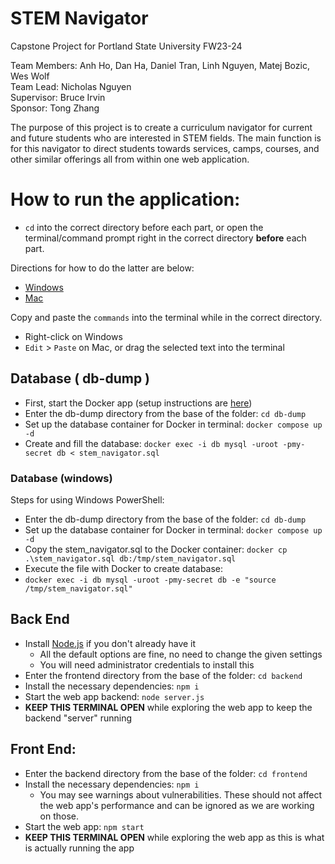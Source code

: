 # STEM Navigator

Capstone Project for Portland State University FW23-24

Team Members: Anh Ho, Dan Ha, Daniel Tran,
Linh Nguyen, Matej Bozic, Wes Wolf  
Team Lead: Nicholas Nguyen  
Supervisor: Bruce Irvin  
Sponsor: Tong Zhang

The purpose of this project is to create a curriculum navigator for current
and future students who are interested in STEM fields.
The main function is for this navigator to direct students towards services,
camps, courses, and other similar offerings all from within one web application.

# How to run the application:

- `cd` into the correct directory before each part, or open the terminal/command
  prompt right in the correct directory **before** each part.

Directions for how to do the latter are below:

- [Windows](https://docs.google.com/document/d/1q8bqvd6FhOafz8Zxq68hQeaFpCEWgvlNUS7upZFeFrc/edit#heading=h.mids18vkm5wp)
- [Mac](https://support.apple.com/guide/terminal/open-new-terminal-windows-and-tabs-trmlb20c7888/mac)

Copy and paste the `commands` into the terminal while in the correct directory.

- Right-click on Windows
- `Edit` > `Paste` on Mac, or drag the selected text into the terminal

## Database ( db-dump )

- First, start the Docker app (setup instructions are [here](https://docs.google.com/document/d/1q8bqvd6FhOafz8Zxq68hQeaFpCEWgvlNUS7upZFeFrc/edit#heading=h.g7oil7w2sfn3))
- Enter the db-dump directory from the base of the folder: `cd db-dump`
- Set up the database container for Docker in terminal: `docker compose up -d`
- Create and fill the database: `docker exec -i db mysql -uroot -pmy-secret db < stem_navigator.sql`

### Database (windows)

Steps for using Windows PowerShell:

- Enter the db-dump directory from the base of the folder: `cd db-dump`
- Set up the database container for Docker in terminal: `docker compose up -d`
- Copy the stem_navigator.sql to the Docker container: `docker cp .\stem_navigator.sql db:/tmp/stem_navigator.sql`
- Execute the file with Docker to create database:
- `docker exec -i db mysql -uroot -pmy-secret db -e "source /tmp/stem_navigator.sql"`

## Back End

- Install [Node.js](https://nodejs.org/en/download/) if you don't already have it
  - All the default options are fine, no need to change the given settings
  - You will need administrator credentials to install this
- Enter the frontend directory from the base of the folder: `cd backend`
- Install the necessary dependencies: `npm i`
- Start the web app backend: `node server.js`
- **KEEP THIS TERMINAL OPEN** while exploring the web app to keep the backend "server" running

## Front End:

- Enter the backend directory from the base of the folder: `cd frontend`
- Install the necessary dependencies: `npm i`
  - You may see warnings about vulnerabilities. These should not affect the web app's
    performance and can be ignored as we are working on those.
- Start the web app: `npm start`
- **KEEP THIS TERMINAL OPEN** while exploring the web app as this is what is actually running the app
